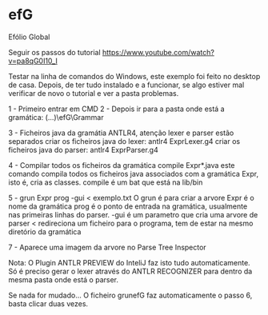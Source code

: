 # efG
Efólio Global

Seguir os passos do tutorial https://www.youtube.com/watch?v=pa8qG0I10_I

Testar na linha de comandos do Windows, este exemplo foi feito no desktop de casa.
Depois, de ter tudo instalado e a funcionar, se algo estiver mal verificar de novo o tutorial e ver a pasta problemas.

1 - Primeiro entrar em CMD
2 - Depois ir para a pasta onde está a gramática: (...)\efG\Grammar

3 - Ficheiros java da gramátia ANTLR4, atenção lexer e parser estão separados
criar os ficheiros java do lexer: antlr4 ExprLexer.g4 
criar os ficheiros java do parser: antlr4 ExprParser.g4

4 -  Compilar todos os ficheiros da gramática
compile Expr*.java
este comando compila todos os ficheiros java associados com a gramática Expr, isto é, cria as classes.
compile é um bat que está na lib/bin

5 - 
grun Expr prog -gui < exemplo.txt
O grun é para criar a arvore
Expr é o nome da gramática
prog é o ponto de entrada na gramática, usualmente nas primeiras linhas do parser.
-gui é um parametro que cria uma arvore de parser
< redireciona um ficheiro para o programa, tem de estar na mesmo diretório da gramática

7 -
Aparece uma imagem da arvore no Parse Tree Inspector

Nota: O Plugin ANTLR PREVIEW do InteliJ faz isto tudo automaticamente.
Só é preciso gerar o lexer através do ANTLR RECOGNIZER para dentro da mesma pasta onde está o parser.

Se nada for mudado... O ficheiro grunefG faz automaticamente o passo 6, basta clicar duas vezes.

